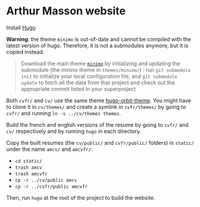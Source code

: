 # Arthur Masson website

Install [Hugo](https://gohugo.io/getting-started/quick-start/)

**Warning**: the theme `minimo` is out-of-date and cannot be compiled with the latest version of hugo. Therefore, it is not a submodules anymore, but it is copied instead.

> Download the main theme [`minimo`](https://minimo.netlify.app/docs/installation/) by initializing and updating the submodule (the minino theme in `themes/minimo/`) : run `git submodule init` to initialize your local configuration file, and `git submodule update` to fetch all the data from that project and check out the appropriate commit listed in your superproject.

Both  `cvfr/` and `cv/` use the same theme [hugo-orbit-theme](https://github.com/aerohub/hugo-orbit-theme). You might have to clone it in `cv/themes/` and create a symlink in `cvfr/themes/` by going to `cvfr/` and running `ln -s ../cv/themes themes`.

Build the french and english versions of the resume by going to `cvfr/` and `cv/` respectively and by running `hugo` in each directory.

Copy the built resumes (the `cv/public/` and `cvfr/public/` folders) in `static/` under the name `amcv/` and `amcvfr/`:
- `cd static/`
- `trash amcv`
- `trash amcvfr`
- `cp -r ../cv/public amcv`
- `cp -r ../cvfr/public amcvfr`

Then, run `hugo` at the root of the project to build the website.



